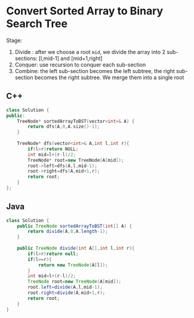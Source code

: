 # Convert Sorted Array to Binary Search Tree    

Stage:
1. Divide : after we choose a root `mid`, we divide the array into 2 sub-sections: [l,mid-1] and [mid+1,right]
2. Conquer: use recursion to conquer each sub-section
3. Combine: the left sub-section becomes the left subtree, the right sub-section becomes the right subtree. We merge them into a single root
            

## C++

```c++
class Solution {
public:
    TreeNode* sortedArrayToBST(vector<int>& A) {
        return dfs(A,0,A.size()-1);
    }
    
    TreeNode* dfs(vector<int>& A,int l,int r){
        if(l>r)return NULL;
        int mid=l+(r-l)/2;
        TreeNode* root=new TreeNode(A[mid]);
        root->left=dfs(A,l,mid-1);
        root->right=dfs(A,mid+1,r);
        return root;
    }
};
```

## Java

```java
class Solution {
    public TreeNode sortedArrayToBST(int[] A) {
        return divide(A,0,A.length-1);
    }
    
    public TreeNode divide(int A[],int l,int r){
        if(l>r)return null;
        if(l==r){
            return new TreeNode(A[l]);
        }
        int mid=l+(r-l)/2;
        TreeNode root=new TreeNode(A[mid]);
        root.left=divide(A,l,mid-1);
        root.right=divide(A,mid+1,r);
        return root;
    }
}
```

